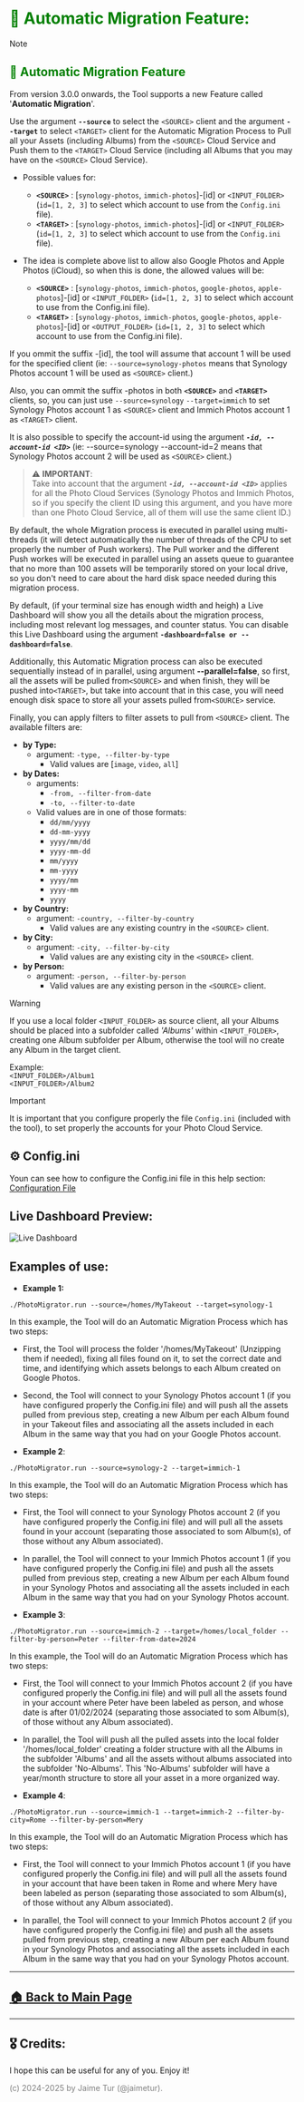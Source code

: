 # <span style="color:green">🚀 Automatic Migration Feature:</span>

> [!NOTE]  
>## <span style="color:green">🚀 Automatic Migration Feature</span>
>From version 3.0.0 onwards, the Tool supports a new Feature called '**Automatic Migration**'. 
>
> Use the argument **`--source`** to select the `<SOURCE>` client and the argument **`--target`** to select `<TARGET>` client for the Automatic Migration Process to Pull all your Assets (including Albums) from the `<SOURCE>` Cloud Service and Push them to the `<TARGET>` Cloud Service (including all Albums that you may have on the `<SOURCE>` Cloud Service).
> 
>  - Possible values for:
>    - **`<SOURCE>`** : [`synology-photos`, `immich-photos`]-[id] or `<INPUT_FOLDER>`  (`id=[1, 2, 3]` to select which account to use from the `Config.ini` file).  
>    - **`<TARGET>`** : [`synology-photos`, `immich-photos`]-[id] or `<INPUT_FOLDER>`  (`id=[1, 2, 3]` to select which account to use from the `Config.ini` file).  
>    
> 
>  - The idea is complete above list to allow also Google Photos and Apple Photos (iCloud), so when this is done, the allowed values will be:
>    - **`<SOURCE>`** : [`synology-photos`, `immich-photos`, `google-photos`, `apple-photos`]-[id]  or `<INPUT_FOLDER>` (`id=[1, 2, 3]` to select which account to use from the Config.ini file).  
>    - **`<TARGET>`** : [`synology-photos`, `immich-photos`, `google-photos`, `apple-photos`]-[id]  or `<OUTPUT_FOLDER>` (`id=[1, 2, 3]` to select which account to use from the Config.ini file).  
>
> If you ommit the suffix -[id], the tool will assume that account 1 will be used for the specified client (ie: `--source=synology-photos` means that Synology Photos account 1 will be used as `<SOURCE>` client.)  
>
> Also, you can ommit the suffix -photos in both **`<SOURCE>`** and **`<TARGET>`** clients, so, you can just use `--source=synology` `--target=immich` to set Synology Photos account 1 as `<SOURCE>` client and Immich Photos account 1 as `<TARGET>` client.  
> 
> It is also possible to specify the account-id using the argument _**`-id, --account-id <ID>`**_ (ie: --source=synology --account-id=2 means that Synology Photos account 2 will be used as `<SOURCE>` client.)  
> 
>> ⚠️ **IMPORTANT**:  
>> Take into account that the argument _**`-id, --account-id <ID>`**_ applies for all the Photo Cloud Services (Synology Photos and Immich Photos, so if you specify the client ID using this argument, and you have more than one Photo Cloud Service, all of them will use the same client ID.)
> 
> By default, the whole Migration process is executed in parallel using multi-threads (it will detect automatically the number of threads of the CPU to set properly the number of Push workers). The Pull worker and the different Push workes will be executed in parallel using an assets queue to guarantee that no more than 100 assets will be temporarily stored on your local drive, so you don't need to care about the hard disk space needed during this migration process.  
> 
> By default, (if your terminal size has enough width and heigh) a Live Dashboard will show you all the details about the migration process, including most relevant log messages, and counter status. You can disable this Live Dashboard using the argument **`-dashboard=false or --dashboard=false`**.   
> 
> Additionally, this Automatic Migration process can also be executed sequentially instead of in parallel, using argument **--parallel=false**, so first, all the assets will be pulled from`<SOURCE>` and when finish, they will be pushed into`<TARGET>`, but take into account that in this case, you will need enough disk space to store all your assets pulled from`<SOURCE>` service.
>
> Finally, you can apply filters to filter assets to pull from `<SOURCE>` client. The available filters are: 
>    - **by Type:**
>      - argument: `-type, --filter-by-type`
>        - Valid values are [`image`, `video`, `all`]
>    - **by Dates:**
>      - arguments:
>        - `-from, --filter-from-date`
>        - `-to, --filter-to-date`
>      - Valid values are in one of those formats: 
>        - `dd/mm/yyyy`
>        - `dd-mm-yyyy`
>        - `yyyy/mm/dd`
>        - `yyyy-mm-dd`
>        - `mm/yyyy`
>        - `mm-yyyy`
>        - `yyyy/mm`
>        - `yyyy-mm`
>        - `yyyy `
>    - **by Country:**
>      - argument: `-country, --filter-by-country`
>        - Valid values are any existing country in the `<SOURCE>` client.
>    - **by City:**
>      - argument: `-city, --filter-by-city`
>        - Valid values are any existing city in the `<SOURCE>` client.
>    - **by Person:**
>      - argument: `-person, --filter-by-person`
>        - Valid values are any existing person in the `<SOURCE>` client.

> [!WARNING]  
> If you use a local folder `<INPUT_FOLDER>` as source client, all your Albums should be placed into a subfolder called *'Albums'* within `<INPUT_FOLDER>`, creating one Album subfolder per Album, otherwise the tool will no create any Album in the target client.  
>
> Example:  
> `<INPUT_FOLDER>/Album1`  
> `<INPUT_FOLDER>/Album2`  

> [!IMPORTANT]  
> It is important that you configure properly the file `Config.ini` (included with the tool), to set properly the accounts for your Photo Cloud Service.  


## ⚙️ Config.ini
Youn can see how to configure the Config.ini file in this help section:
[Configuration File](https://github.com/jaimetur/PhotoMigrator/blob/main/help/0-configuration-file.md) 


## Live Dashboard Preview:
![Live Dashboard](https://github.com/jaimetur/PhotoMigrator/blob/main/assets/screenshots/live_dashboard.jpg)


## **Examples of use:**

- **Example 1:**
```
./PhotoMigrator.run --source=/homes/MyTakeout --target=synology-1
```

In this example, the Tool will do an Automatic Migration Process which has two steps:  

  - First, the Tool will process the folder '/homes/MyTakeout' (Unzipping them if needed), fixing all files found on it, to set the
    correct date and time, and identifying which assets belongs to each Album created on Google Photos.  

  - Second, the Tool will connect to your Synology Photos account 1 (if you have configured properly the Config.ini file) and will 
    push all the assets pulled from previous step, creating a new Album per each Album found in your Takeout files and associating
    all the assets included in each Album in the same way that you had on your Google Photos account.



- **Example 2**:
```
./PhotoMigrator.run --source=synology-2 --target=immich-1
```

In this example, the Tool will do an Automatic Migration Process which has two steps:  

  - First, the Tool will connect to your Synology Photos account 2 (if you have configured properly the Config.ini file) and will
    pull all the assets found in your account (separating those associated to som Album(s), of those without any Album associated).  

  - In parallel, the Tool will connect to your Immich Photos account 1 (if you have configured properly the Config.ini file) and 
    push all the assets pulled from previous step, creating a new Album per each Album found in your Synology Photos and associating
    all the assets included in each Album in the same way that you had on your Synology Photos account.


- **Example 3**:
```
./PhotoMigrator.run --source=immich-2 --target=/homes/local_folder --filter-by-person=Peter --filter-from-date=2024
```

In this example, the Tool will do an Automatic Migration Process which has two steps:  

  - First, the Tool will connect to your Immich Photos account 2 (if you have configured properly the Config.ini file) and will
    pull all the assets found in your account where Peter have been labeled as person, and whose date is after 01/02/2024 (separating those associated to som Album(s), of those without any Album associated).  

  - In parallel, the Tool will push all the pulled assets into the local folder '/homes/local_folder' creating a folder structure
    with all the Albums in the subfolder 'Albums' and all the assets without albums associated into the subfolder 'No-Albums'. 
    This 'No-Albums' subfolder will have a year/month structure to store all your asset in a more organized way.  


- **Example 4**:
```
./PhotoMigrator.run --source=immich-1 --target=immich-2 --filter-by-city=Rome --filter-by-person=Mery
```

In this example, the Tool will do an Automatic Migration Process which has two steps:  

  - First, the Tool will connect to your Immich Photos account 1 (if you have configured properly the Config.ini file) and will
    pull all the assets found in your account that have been taken in Rome and where Mery have been labeled as person (separating those associated to som Album(s), of those without any Album associated).  

  - In parallel, the Tool will connect to your Immich Photos account 2 (if you have configured properly the Config.ini file) and 
    push all the assets pulled from previous step, creating a new Album per each Album found in your Synology Photos and associating
    all the assets included in each Album in the same way that you had on your Synology Photos account.

---

## [🏠 Back to Main Page](https://github.com/jaimetur/PhotoMigrator/tree/main)

    
---
## 🎖️ Credits:
I hope this can be useful for any of you. Enjoy it!

<span style="color:grey">(c) 2024-2025 by Jaime Tur (@jaimetur).</span>   
